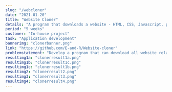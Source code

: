 ```yaml
---
slug: "/webcloner"
date: "2021-01-20"
title: "Website Cloner"
details: "A program that downloads a website - HTML, CSS, Javascript, pictures and other files."
period: "5 weeks"
customer: "In-house project"
task: "Application development"
bannerimg: "clonerbanner.png"
link: "https://github.com/E-and-R/Website-cloner"
problemstatement: "Develop a program that can download all website related files including but not limited to HTML, CSS, Javascript and pictures."
resultimg1a: "clonerresult1a.png"
resultimg1b: "clonerresult1c.png"
resultimg1c: "clonerresult1b.png"
resultimg2: "clonerresult2.png"
resultimg3: "clonerresult3.png"
resultimg4: "clonerresult4.png"
---
```



